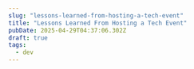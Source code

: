 ```yaml
---
slug: "lessons-learned-from-hosting-a-tech-event"
title: "Lessons Learned From Hosting a Tech Event"
pubDate: 2025-04-29T04:37:06.302Z
draft: true
tags:
  - dev
---
```

